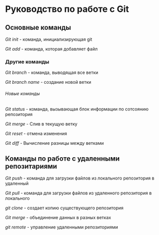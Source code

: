 # Руководство по работе с Git

## Основные команды

_Git init_ - команда, инициализирующая git

_Git add_ - команда, которая добавляет файл

### Другие команды

_Git branch_ - команда, выводящая все ветки

_Git branch name_ - создание новой ветки

###### Новые команды

_Git status_ - команда, вызывающая блок информации по сотсоянию репозитория

_Git merge_ - Слив в текущую ветку

_Git reset_ - отмена изменения

_Git diff_ - Вычисление разницы между ветками

## Команды по работе с удаленными репозитариями

_Git push_ - команда для загрузки файлов из локального репозитория в удаленный

_Git pull_ - команда для загрузки файлов из удаленного репозитория в локального

_git clone_ - создает копию существующего репозитория

_Git merge_ - объединение данных в разных ветках

_git remote_ - управление удаленными репозиториями
